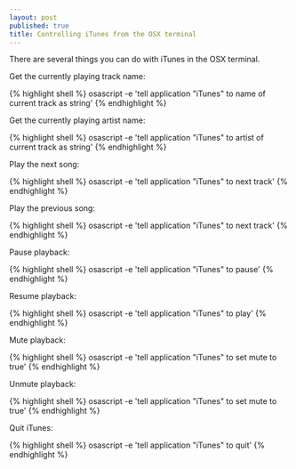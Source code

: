 ```yaml
---
layout: post
published: true
title: Controlling iTunes from the OSX terminal
---
```

There are several things you can do with iTunes in the OSX terminal.

Get the currently playing track name:

{% highlight shell %}
osascript -e 'tell application "iTunes" to name of current track as string'
{% endhighlight %}

Get the currently playing artist name:

{% highlight shell %}
osascript -e 'tell application "iTunes" to artist of current track as string'
{% endhighlight %}

Play the next song:

{% highlight shell %}
osascript -e 'tell application "iTunes" to next track'
{% endhighlight %}

Play the previous song:

{% highlight shell %}
osascript -e 'tell application "iTunes" to next track'
{% endhighlight %}

Pause playback:

{% highlight shell %}
osascript -e 'tell application "iTunes" to pause'
{% endhighlight %}

Resume playback:

{% highlight shell %}
osascript -e 'tell application "iTunes" to play'
{% endhighlight %}

Mute playback:

{% highlight shell %}
osascript -e 'tell application "iTunes" to set mute to true'
{% endhighlight %}

Unmute playback:

{% highlight shell %}
osascript -e 'tell application "iTunes" to set mute to true'
{% endhighlight %}

Quit iTunes:

{% highlight shell %}
osascript -e 'tell application "iTunes" to quit'
{% endhighlight %}
